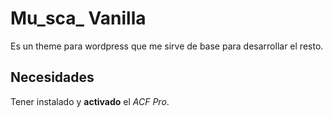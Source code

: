 # Mu_sca_ Vanilla
Es un theme para wordpress que me sirve de base para desarrollar el resto.

## Necesidades
Tener instalado y **activado** el _ACF Pro_.